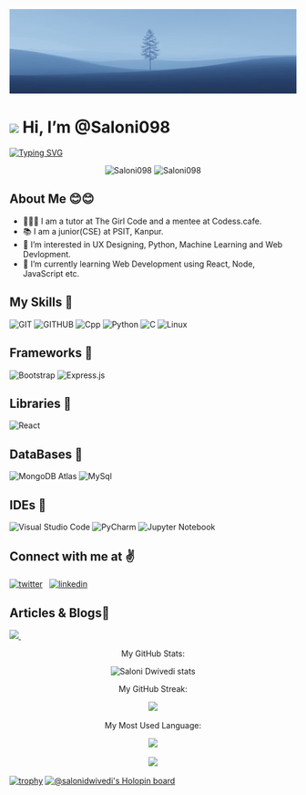 ![banner](images/banner.jpg)
# <img width="30" src="https://camo.githubusercontent.com/e8e7b06ecf583bc040eb60e44eb5b8e0ecc5421320a92929ce21522dbc34c891/68747470733a2f2f6d656469612e67697068792e636f6d2f6d656469612f6876524a434c467a6361737252346961377a2f67697068792e676966"> Hi, I’m @Saloni098

[![Typing SVG](https://readme-typing-svg.herokuapp.com?center=true&color=4FF7CF&lines=Welcome+to+my+profile+%F0%9F%A4%97%F0%9F%A4%97;I+am+a+developer+!+%E2%9D%A4%EF%B8%8F%F0%9F%98%8D;Love+UI/UX+designing+and+writing%F0%9F%98%81%F0%9F%98%81+)](https://git.io/typing-svg)

<p align="center"> 
 
<img src="https://komarev.com/ghpvc/?username=Saloni098&label=Profile%20views&color=0e75b6&style=flat" alt="Saloni098" />
<img src="https://img.shields.io/badge/-saloni.dwivedi09@gmail.com-333333?style=flat&logo=Gmail" alt="Saloni098" />

</p>

## **About Me 😊😊**

- 👨🏻‍🎓 I am a tutor at The Girl Code and a mentee at Codess.cafe.
- 📚 I am a junior(CSE) at PSIT, Kanpur.
- 👀 I’m interested in UX Designing, Python, Machine Learning and Web Devlopment.
- 📖 I’m currently learning Web Development using React, Node, JavaScript etc.


## **My Skills 🚀**
![GIT](https://img.shields.io/badge/git-%3776AB.svg?style=for-the-badge&logo=git&logoColor=white&color=F05032)
![GITHUB](https://img.shields.io/badge/github-%3776AB.svg?style=for-the-badge&logo=github&logoColor=white&color=black)
![Cpp](https://img.shields.io/badge/C%2B%2B-00599C?style=for-the-badge&logo=c%2B%2B&logoColor=white)
![Python](https://img.shields.io/badge/python-%3776AB.svg?style=for-the-badge&logo=python&logoColor=white&color=183A61)
![C](https://img.shields.io/badge/c-%3776AB.svg?style=for-the-badge&logo=c&logoColor=white&color=A8B9CC)
![Linux](https://img.shields.io/badge/-Linux-FCC624?logo=Linux&logoColor=white&style=for-the-badge)

## **Frameworks 🚀**
![Bootstrap](https://img.shields.io/badge/-Bootstrap-333333?style=flat&logo=bootstrap&logoColor=563D7C)
![Express.js](https://img.shields.io/badge/-Node.js-333333?style=flat&logo=node.js)


## **Libraries 🚀**
![React](https://img.shields.io/badge/-React-333333?style=flat&logo=react) 

## **DataBases 🚀**
![MongoDB Atlas](https://img.shields.io/badge/-MongoDB%20Atlas-333333?style=flat&logo=mongodb)
![MySql](https://img.shields.io/badge/-MySql-333333?style=flat&logo=mysql)

## **IDEs 🚀**
![Visual Studio Code](https://img.shields.io/badge/-Visual%20Studio%20Code-333333?style=flat&logo=visual-studio-code&logoColor=007ACC)
![PyCharm](https://img.shields.io/badge/-PyCharm-333333?style=flat&logo=pycharm&logoColor=FFFF00)
![Jupyter Notebook](https://img.shields.io/badge/-Jupyter%20Notebook-333333?style=flat&logo=Jupyter)

## **Connect with me at ✌**

<p align="left">

<a href="https://twitter.com/Layzmaxx" target="blank"><img align="center" src="https://raw.githubusercontent.com/rahuldkjain/github-profile-readme-generator/master/src/images/icons/Social/twitter.svg" alt="twitter" height="30" width="40" /></a> &nbsp; <a href="https://www.linkedin.com/in/saloni-dwivedi-b62262206/" target="blank"><img align="center" src="https://raw.githubusercontent.com/rahuldkjain/github-profile-readme-generator/master/src/images/icons/Social/linked-in-alt.svg" alt="linkedin" height="30" width="40" /></a>

</p>

## **Articles & Blogs📜**

<div id= "Blogs">
 <p>

 <a href="https://medium.com/@saloni.dwivedi09" target="blank">
  <img src="https://img.shields.io/badge/medium-776AB.svg?style=for-the-badge&logo=medium&logoColor=white&color=black">
 </a> &nbsp;
  
</p>
</div>


<div>
  <p align="center" 'text-style=Bold;'>My GitHub Stats:</p>

  <p align="center"><img src="https://github-readme-stats.vercel.app/api?username=Saloni098&show_icons=true&theme=tokyonight&count_private=true" alt="Saloni Dwivedi stats"/>

  <p align="center">My GitHub Streak:</p>

  <p align="center"><img src="https://github-readme-streak-stats.herokuapp.com?user=Saloni098&theme=github-dark-blue&date_format=j%20M%5B%20Y%5D"/>

  <p align="center" >My Most Used Language:</p>
    
  <p align="center"><img height="150px" src="https://github-readme-stats.vercel.app/api/top-langs/?username=Saloni098&hide=html&hide_title=true&hide_border=true&layout=compact&langs_count=6&text_color=000&icon_color=fff&bg_color=0,52fa5a,4dfcff,c64dff&theme=graywhite">

  <p align="center"><img src="https://activity-graph.herokuapp.com/graph?username=Saloni098&theme=github"></p>

</div>

[![trophy](https://github-profile-trophy.vercel.app/?username=Saloni098&theme=onestar)](https://github.com/ryo-ma/github-profile-trophy)
[![@salonidwivedi's Holopin board](https://holopin.me/salonidwivedi)](https://holopin.io/@salonidwivedi)

